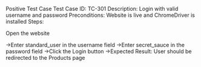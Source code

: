 Positive Test Case
Test Case ID: TC-301
Description: Login with valid username and password
Preconditions: Website is live and ChromeDriver is installed
Steps:

Open the website

->Enter standard_user in the username field
->Enter secret_sauce in the password field
->Click the Login button
->Expected Result: User should be redirected to the Products page

